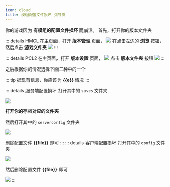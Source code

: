 ```yaml
---
icon: cloud
title: 模组配置文件损坏 引导页
---
```


<!--suppress HtmlUnknownTarget -->
<script setup>import {onMounted, ref} from "vue"; 

const file = ref('');
const server = ref(false);
const e = ref('');
function getUrlParams() {
  const params = new URLSearchParams(window.location.search);
  file.value = params.get('file') || '';
  server.value = params.get('server') === 'true';
if(server.value){
    e.value="服务端配置文件损坏（第一种）";
}else {
    e.value="客户端配置文件损坏（第二种）";
}
}

onMounted(() => {
  getUrlParams();
});
</script>
你的游戏因为 **有模组的配置文件损坏** 而崩溃。
首先，打开你的版本文件夹

::: details HMCL
在主页面，打开 **版本管理** 页面，
<img src="/assets/image/HMCL/版本管理.png">
在点击左边的 **浏览** 按钮，然后点击 **游戏文件夹**
<img src="/assets/image/HMCL/版本管理.png">
:::

::: details PCL2
在主页面，打开 **版本设置** 页面，
<img src="/assets/image/PCL2/版本特定设置.png">
点击 **版本文件夹** 按钮
<img src="/assets/image/PCL2/版本文件夹.png">
:::

之后根据你的情况选择下面二种中的一个

::: tip
据现有信息，你应该为 **{{e}}** 情况
:::

::: details 服务端配置损坏
打开其中的 `saves` 文件夹

<img src="/assets/image/Saves文件夹.png">

**打开你的存档对应的文件夹**

然后打开其中的 `serverconfig` 文件夹

<img src="/assets/image/ServerConfig文件夹.png">

删除配置文件 **{{file}}** 即可
:::
::: details 客户端配置损坏
打开其中的 `config` 文件夹

<img src="/assets/image/Config文件夹.png">

然后删除配置文件 **{{file}}** 即可

<img src="/assets/image/HMCL/打开配置文件夹.png">
:::